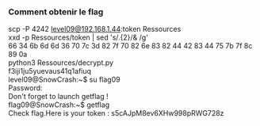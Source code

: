 ### Comment obtenir le flag
scp -P 4242 level09@192.168.1.44:token Ressources  
xxd -p Ressources/token | sed 's/.\{2\}/& /g'  
66 34 6b 6d 6d 36 70 7c 3d 82 7f 70 82 6e 83 82 44 42 83 44 75 7b 7f 8c 89 0a  
python3 Ressources/decrypt.py  
f3iji1ju5yuevaus41q1afiuq  
level09@SnowCrash:~$ su flag09  
Password:  
Don't forget to launch getflag !  
flag09@SnowCrash:~$ getflag  
Check flag.Here is your token : s5cAJpM8ev6XHw998pRWG728z  
